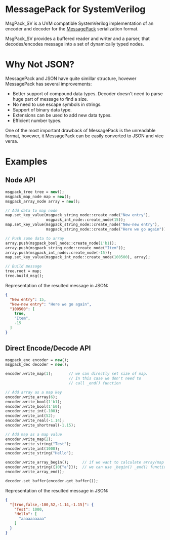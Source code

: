 # MessagePack for SystemVerilog

MsgPack_SV is a UVM compatible SystemVerilog implementation of an encoder and decoder for the [MessagePack](https://msgpack.org) serialization format.

MsgPack_SV provides a buffered reader and writer and a parser, that decodes/encodes message into a set of dynamically typed nodes.

# Why Not JSON?

MessagePack and JSON have quite simillar structure, hovewer MessagePack has several improvements:

 * Better support of compound data types. Decoder doesn't need to parse huge part of message to find a size.
 * No need to use escape symbols in strings.
 * Support of binary data type.
 * Extensions can be used to add new data types.
 * Efficient number types.

One of the most important drawback of MessagePack is the unreadable format, hovewer, it MessagePack can be easily converted to JSON and vice versa.

# Examples

## Node API

```systemverilog
msgpack_tree tree = new();
msgpack_map_node map = new();
msgpack_array_node array = new();

// Add data to map node
map.set_key_value(msgpack_string_node::create_node("New entry"), 
                  msgpack_int_node::create_node(15));
map.set_key_value(msgpack_string_node::create_node("New-new entry"), 
                  msgpack_string_node::create_node("Here we go again"));

// Push some data to array
array.push(msgpack_bool_node::create_node(1'b1));
array.push(msgpack_string_node::create_node("Item"));
array.push(msgpack_int_node::create_node(-15));
map.set_key_value(msgpack_int_node::create_node(100500), array);

// Build message
tree.root = map;
tree.build_msg();
```

Representation of the resulted message in JSON:

```json
{
  "New entry": 15,
  "New-new entry": "Here we go again",
  "100500": [
    true,
    "Item",
    -15
  ]
}
```


## Direct Encode/Decode API

```systemverilog
msgpack_enc encoder = new();
msgpack_dec decoder = new();

encoder.write_map(1);       // we can directly set size of map. 
                            // In this case we don't need to
                            // call _end() function

// Add array as a map key
encoder.write_array(6);
encoder.write_bool(1'b1);
encoder.write_bool(1'b0);
encoder.write_int(-100);
encoder.write_int(52);
encoder.write_real(-1.14);
encoder.write_shortreal(-1.15);

// Add map as a map value
encoder.write_map(2);
encoder.write_string("Test");
encoder.write_int(1000);
encoder.write_string("Hello");

encoder.write_array_begin();      // if we want to calculate array/map size automaticaly,
encoder.write_string({10{"a"}});  // we can use _begin() _end() functions
encoder.write_array_end();

decoder.set_buffer(encoder.get_buffer());
```

Representation of the resulted message in JSON:

```json
{
  "[true,false,-100,52,-1.14,-1.15]": {
    "Test": 1000,
    "Hello": [
      "aaaaaaaaaa"
    ]
  }
}
```